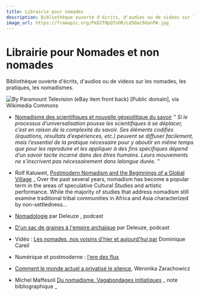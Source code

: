 ```yaml
---
title: Librairie pour nomades
description: Bibliothèque ouverte d'écrits, d'audios ou de videos sur les nomades, les pratiques, les nomadismes. A enrichir à plusieurs :).
image_url: https://framapic.org/PkD2T0pQToOR/Ld5Qac9danPW.jpg
---
```


# Librairie pour Nomades et non nomades

Bibliothèque ouverte d'écrits, d'audios ou de videos sur les nomades, les pratiques, les nomadismes.

![By Paramount Television (eBay item front back) [Public domain], via Wikimedia Commons ](https://framapic.org/PkD2T0pQToOR/Ld5Qac9danPW.jpg)

- [Nomadisme des scientifiques et nouvelle géopolitique du savoir](http://www.cairn.info/revue-internationale-des-sciences-sociales-2001-2-page-341.html) _" Si le processus d’universalisation pousse les scientifiques à se déplacer, c’est en raison de la complexité du savoir. Ses éléments codifiés (équations, résultats d’expériences, etc.) peuvent se diffuser facilement, mais l’essentiel de la pratique nécessaire pour y aboutir en même temps que pour les reproduire et les appliquer à des fins spécifiques dépend d’un savoir tacite incarné dans des êtres humains. Leurs mouvements ne s’inscrivent pas nécessairement dans lalongue durée. "_

- Rolf Kaluweit, [Postmodern Nomadism and the Beginnings of a Global Village](http://urfist.enc-sorbonne.fr/sites/default/files/ab/Bouchard_Comparaison_AO_RSX_112016.pdf) _ Over  the  past  several  years, nomadism has  become  a  popular  term  in  the  areas  of  speculative  Cultural  Studies  and  artistic  performance. While  the  majority  of  studies that  address nomadism still  examine  traditional  tribal  communities  in  Africa  and  Asia  characterized  by  non-settledness...  

- [Nomadologie](https://youtu.be/2MeC5uC48Kk) par Deleuze , podcast

- [D'un sac de graines à l'empire archaïque](https://youtu.be/X55HCa2_BHI) par Deleuze, podcast

- Vidéo : [Les nomades, nos voisins d'hier et aujourd'hui par](https://www.youtube.com/watch?v=EIkTcWcXclw&feature=youtu.be) Dominique Careil

- Numérique et postmoderne : [l'ere des flux](http://laurent.jullier.free.fr/TEL/LJ2009_Flussi.pdf)

- [Comment le monde actuel a privatisé le silence](http://www.telerama.fr/idees/comment-le-monde-actuel-a-privatise-le-silence,138904.php#EI7rz5ziWytDzh4b.01),  Weronika Zarachowicz

- Michel Maffesoli [Du nomadisme. Vagabondages initiatiques](http://www.persee.fr/doc/agora_1268-5666_1997_num_10_1_1574_t12_0132_0000_2) _ note bibliographique _
